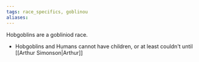 ```yaml
---
tags: race_specifics, goblinou
aliases:
---
```

Hobgoblins are a gobliniod race.

- Hobgoblins and Humans cannot have children, or at least couldn't until [[Arthur Simonson|Arthur]]